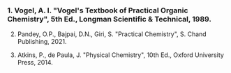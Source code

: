 ### 1. Vogel, A. I. "Vogel's Textbook of Practical Organic Chemistry", 5th Ed., Longman Scientific & Technical, 1989.

2. Pandey, O.P., Bajpai, D.N., Giri, S. "Practical Chemistry", S. Chand Publishing, 2021.

3. Atkins, P., de Paula, J. "Physical Chemistry", 10th Ed., Oxford University Press, 2014.
